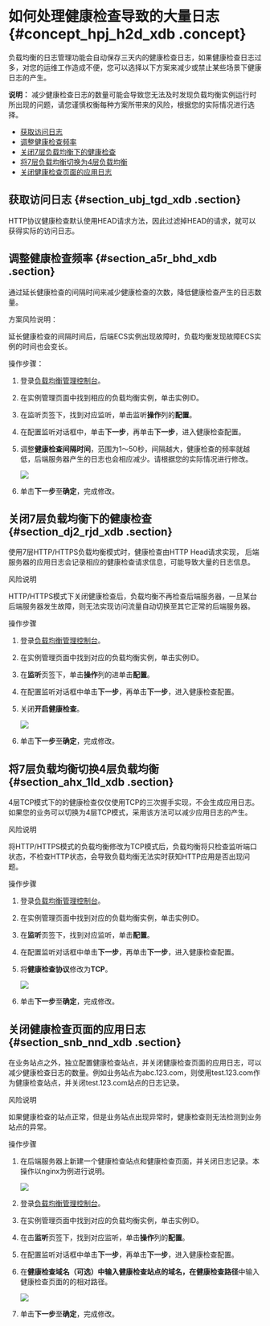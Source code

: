 # 如何处理健康检查导致的大量日志 {#concept_hpj_h2d_xdb .concept}

负载均衡的日志管理功能会自动保存三天内的健康检查日志，如果健康检查日志过多，对您的运维工作造成不便，您可以选择以下方案来减少或禁止某些场景下健康日志的产生。

**说明：** 减少健康检查日志的数量可能会导致您无法及时发现负载均衡实例运行时所出现的问题，请您谨慎权衡每种方案所带来的风险，根据您的实际情况进行选择。

-   [获取访问日志](#section_ubj_tgd_xdb)
-   [调整健康检查频率](#section_a5r_bhd_xdb)
-   [关闭7层负载均衡下的健康检查](#section_dj2_rjd_xdb)
-   [将7层负载均衡切换为4层负载均衡](#section_ahx_1ld_xdb)
-   [关闭健康检查页面的应用日志](#section_snb_nnd_xdb)

## 获取访问日志 {#section_ubj_tgd_xdb .section}

HTTP协议健康检查默认使用HEAD请求方法，因此过滤掉HEAD的请求，就可以获得实际的访问日志。

## 调整健康检查频率 {#section_a5r_bhd_xdb .section}

通过延长健康检查的间隔时间来减少健康检查的次数，降低健康检查产生的日志数量。

方案风险说明：

延长健康检查的间隔时间后，后端ECS实例出现故障时，负载均衡发现故障ECS实例的时间也会变长。

操作步骤：

1.  登录[负载均衡管理控制台](https://slbnew.console.aliyun.com/)。
2.  在实例管理页面中找到相应的负载均衡实例，单击实例ID。
3.  在监听页签下，找到对应监听，单击监听**操作**列的**配置**。
4.  在配置监听对话框中，单击**下一步**，再单击**下一步**，进入健康检查配置。
5.  调整**健康检查间隔时间**，范围为1～50秒，间隔越大，健康检查的频率就越低，后端服务器产生的日志也会相应减少。请根据您的实际情况进行修改。

    ![](http://static-aliyun-doc.oss-cn-hangzhou.aliyuncs.com/assets/img/4302/156109109213840_zh-CN.png)

6.  单击**下一步**至**确定**，完成修改。

## 关闭7层负载均衡下的健康检查 {#section_dj2_rjd_xdb .section}

使用7层HTTP/HTTPS负载均衡模式时，健康检查由HTTP Head请求实现， 后端服务器的应用日志会记录相应的健康检查请求信息，可能导致大量的日志信息。

风险说明

HTTP/HTTPS模式下关闭健康检查后，负载均衡不再检查后端服务器，一旦某台后端服务器发生故障，则无法实现访问流量自动切换至其它正常的后端服务器。

操作步骤

1.  登录[负载均衡管理控制台](https://slbnew.console.aliyun.com/)。
2.  在实例管理页面中找到对应的负载均衡实例，单击实例ID。
3.  在**监听**页签下，单击**操作**列的进单击**配置**。
4.  在配置监听对话框中单击**下一步**，再单击**下一步**，进入健康检查配置。
5.  关闭**开启健康检查**。

    ![](http://static-aliyun-doc.oss-cn-hangzhou.aliyuncs.com/assets/img/4302/156109109313841_zh-CN.png)

6.  单击**下一步**至**确定**，完成修改。

## 将7层负载均衡切换4层负载均衡 {#section_ahx_1ld_xdb .section}

4层TCP模式下的的健康检查仅仅使用TCP的三次握手实现，不会生成应用日志。如果您的业务可以切换为4层TCP模式，采用该方法可以减少应用日志的产生。

风险说明

将HTTP/HTTPS模式的负载均衡修改为TCP模式后，负载均衡将只检查监听端口状态，不检查HTTP状态，会导致负载均衡无法实时获知HTTP应用是否出现问题。

操作步骤

1.  登录[负载均衡管理控制台](https://slbnew.console.aliyun.com/)。
2.  在实例管理页面中找到对应的负载均衡实例，单击实例ID。
3.  在**监听**页签下，找到对应监听，单击**配置**。
4.  在配置监听对话框中单击**下一步**，再单击**下一步**，进入健康检查配置。
5.  将**健康检查协议**修改为**TCP**。

    ![](http://static-aliyun-doc.oss-cn-hangzhou.aliyuncs.com/assets/img/4302/156109109313842_zh-CN.png)

6.  单击**下一步**至**确定**，完成修改。

## 关闭健康检查页面的应用日志 {#section_snb_nnd_xdb .section}

在业务站点之外，独立配置健康检查站点，并关闭健康检查页面的应用日志，可以减少健康检查日志的数量。例如业务站点为abc.123.com，则使用test.123.com作为健康检查站点，并关闭test.123.com站点的日志记录。

风险说明

如果健康检查的站点正常，但是业务站点出现异常时，健康检查则无法检测到业务站点的异常。

操作步骤

1.  在后端服务器上新建一个健康检查站点和健康检查页面，并关闭日志记录。本操作以nginx为例进行说明。

    ![](http://static-aliyun-doc.oss-cn-hangzhou.aliyuncs.com/assets/img/4302/15610910933405_zh-CN.png)

2.  登录[负载均衡管理控制台](https://slbnew.console.aliyun.com/?spm=a2c63.o282931.a3.9.60c23195z3tLiU)。
3.  在实例管理页面中找到对应的负载均衡实例，单击实例ID。
4.  在击**监听**页签下，找到对应监听，单击**操作**列的**配置**。
5.  在配置监听对话框中单击**下一步**，再单击**下一步**，进入健康检查配置。
6.  在**健康检查域名（可选）**中输入健康检查站点的域名，在**健康检查路径**中输入健康检查页面的的相对路径。

    ![](http://static-aliyun-doc.oss-cn-hangzhou.aliyuncs.com/assets/img/4302/156109109313845_zh-CN.png)

7.  单击**下一步**至**确定**，完成修改。

